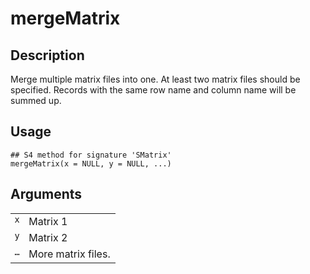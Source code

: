 

# mergeMatrix

## Description

Merge multiple matrix files into one. At least two matrix files should
be specified. Records with the same row name and column name will be
summed up.

## Usage

<pre><code class='language-R'>## S4 method for signature 'SMatrix'
mergeMatrix(x = NULL, y = NULL, ...)
</code></pre>

## Arguments

<table>
<tr>
<td style="white-space: nowrap; font-family: monospace; vertical-align: top">
<code id="x">x</code>
</td>
<td>
Matrix 1
</td>
</tr>
<tr>
<td style="white-space: nowrap; font-family: monospace; vertical-align: top">
<code id="y">y</code>
</td>
<td>
Matrix 2
</td>
</tr>
<tr>
<td style="white-space: nowrap; font-family: monospace; vertical-align: top">
<code id="...">…</code>
</td>
<td>
More matrix files.
</td>
</tr>
</table>
